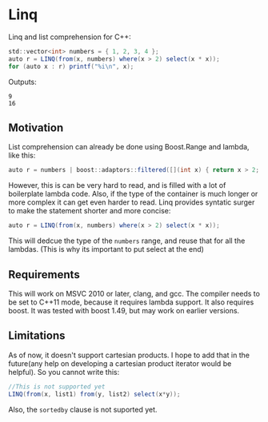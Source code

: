 Linq
====

Linq and list comprehension for C++:

```c#
std::vector<int> numbers = { 1, 2, 3, 4 };
auto r = LINQ(from(x, numbers) where(x > 2) select(x * x));
for (auto x : r) printf("%i\n", x);
```

Outputs:

    9
    16


Motivation
----------

List comprehension can already be done using Boost.Range and lambda, like this:

```c#
auto r = numbers | boost::adaptors::filtered([](int x) { return x > 2; }) | boost::adaptors::transformed([](int x) { return x * x; });
```

However, this is can be very hard to read, and is filled with a lot of boilerplate lambda code. Also, if the type of the container is much longer or more complex it can get even harder to read. Linq provides syntatic surger to make the statement shorter and more concise:

```c#
auto r = LINQ(from(x, numbers) where(x > 2) select(x * x));
```

This will dedcue the type of the `numbers` range, and reuse that for all the lambdas. (This is why its important to put select at the end)

Requirements
------------

This will work on MSVC 2010 or later, clang, and gcc. The compiler needs to be set to C++11 mode, because it requires lambda support. It also requires boost. It was tested with boost 1.49, but may work on earlier versions. 

Limitations
-----------

As of now, it doesn't support cartesian products. I hope to add that in the future(any help on developing a cartesian product iterator would be helpful). So you cannot write this:

```c#
//This is not supported yet
LINQ(from(x, list1) from(y, list2) select(x*y));
```

Also, the `sortedby` clause is not suported yet.

